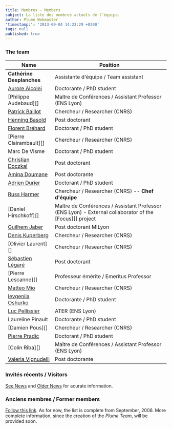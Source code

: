 ```yaml
---
title: Membres - Members
subject: La liste des membres actuels de l'équipe.
author: Plume Webmaster
'timestamp:': '2013-09-04 14:23:29 +0200'
tags: null
published: true
---
```




### The team


Name | Position
---- | --------
**Cathérine Desplanches**  | Assistante d'équipe / Team assistant
[Aurore Alcolei](http://perso.ens-lyon.fr/aurore.alcolei/) | Doctorante / PhD student
[Philippe Audebaud][]  | Maître de Conférences / Assistant Professor (ENS Lyon)
[Patrick Baillot](http://perso.ens-lyon.fr/patrick.baillot/) | Chercheur / Researcher (CNRS)
[Henning Basold](http://cs.ru.nl/~hbasold/)	| Post doctorant
[Florent Bréhard](http://perso.ens-lyon.fr/florent.brehard/)  | Doctorant / PhD student
[Pierre Clairambault][]| Chercheur / Researcher (CNRS)
Marc De Visme	| Doctorant / PhD student
[Christian Doczkal](http://perso.ens-lyon.fr/christian.doczkal/)  | Post doctorant
[Amina Doumane](https://www.irif.fr/~doumane/)	| Post doctorante
[Adrien Durier](http://perso.ens-lyon.fr/adrien.durier/)  | Doctorant / PhD student
[Russ Harmer](http://perso.ens-lyon.fr/russell.harmer/)  | Chercheur / Researcher (CNRS) -- **Chef d'équipe**
[Daniel Hirschkoff][]  | Maître de Conférences / Assistant Professor (ENS Lyon) - External collaborator of the [Focus][] project
[Guilhem Jaber](http://guilhem.jaber.fr) | Post doctorant MILyon
[Denis Kuperberg](http://perso.ens-lyon.fr/denis.kuperberg/) | Chercheur / Researcher (CNRS)
[Olivier Laurent][]    | Chercheur / Researcher (CNRS)
[Sébastien Légaré]()	| Post doctorant
[Pierre Lescanne][]    | Professeur émérite / Emeritus Professor
[Matteo Mio](http://perso.ens-lyon.fr/matteo.mio/)    | Chercheur / Researcher (CNRS)
[Ievgeniia Oshurko](http://perso.ens-lyon.fr/ievgeniia.oshurko/)	| Doctorante / PhD student
[Luc Pellissier](https://lipn.univ-paris13.fr/~pellissier/)	| ATER (ENS Lyon)
Laureline Pinault	| Doctorante / PhD student
[Damien Pous][]        | Chercheur / Researcher (CNRS)
[Pierre Pradic](http://perso.ens-lyon.fr/pierre.pradic/)  | Doctorant / PhD student
[Colin Riba][]         | Maître de Conférences / Assistant Professor (ENS Lyon)
[Valeria Vignudelli](https://sites.google.com/site/valeriavignudelli/) | Post doctorante





###  Invités récents / Visitors

[See News](News) and [Older News](Previously) for acurate information.


###  Anciens membres / Former members

[Follow this link](FormerMembers). As for now, the list is complete from September, 2006. More complete information, since the creation of the *Plume Team*, will be provided soon.
